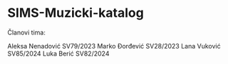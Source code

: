 # SIMS-Muzicki-katalog

Članovi tima:

Aleksa Nenadović SV79/2023
Marko Đorđević SV28/2023
Lana Vuković SV85/2024
Luka Berić SV82/2024
